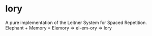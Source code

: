 # lory
A pure implementation of the Leitner System for Spaced Repetition. Elephant + Memory = Elemory => el-em-ory => lory
